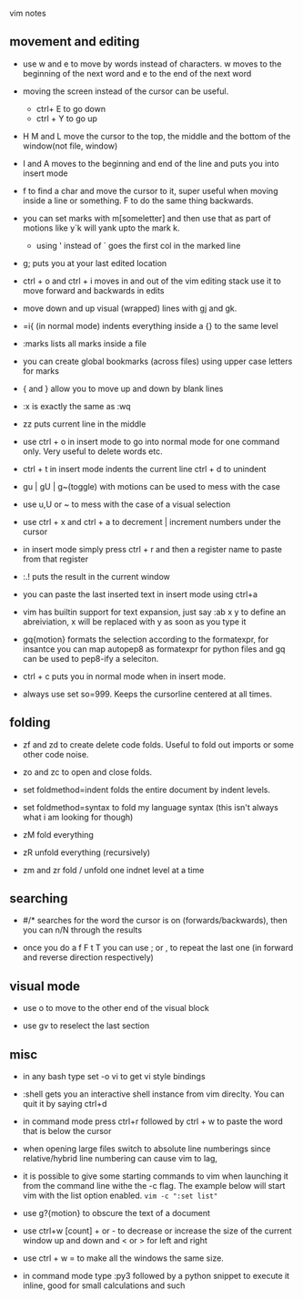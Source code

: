  vim notes

## movement and editing

- use w and e to move by words instead of characters. w moves to the beginning of the next word and e to the end of the next word

- moving the screen instead of the cursor can be useful.

    - ctrl+ E to go down
    - ctrl + Y to go up

- H M and L move the cursor to the top, the middle and the bottom of the window(not file, window)

- I and A moves to the beginning and end of the line and puts you into insert mode

- f to find a char and move the cursor to it, super useful when moving inside a line or something. F to do the same thing backwards.

- you can set marks with m[someletter] and then use that as part of motions like y\`k will yank upto the mark k.

    - using ' instead of \` goes the first col in the marked line

- g; puts you at your last edited location

- ctrl + o and ctrl + i moves in and out of the vim editing stack use it to move forward and backwards in edits

- move down and up visual (wrapped) lines with gj and gk.

- =i{ (in normal mode) indents everything inside a {} to the same level

- :marks lists all marks inside a file

- you can create global bookmarks (across files) using upper case letters for marks

- { and } allow you to move up and down by blank lines

- :x is exactly the same as :wq

- zz puts current line in the middle

- use ctrl + o in insert mode to go into normal mode for one command only. Very useful to delete words etc.

- ctrl + t in insert mode indents the current line ctrl + d to unindent

- gu | gU | g~(toggle) with motions can be used to mess with the case

- use u,U or ~ to mess with the case of a visual selection

- use ctrl + x and ctrl + a to decrement | increment numbers under the cursor


- in insert mode simply press ctrl + r and then a register name to paste from that register

- :.!<shell command> puts the result in the current window

- you can paste the last inserted text in insert mode using ctrl+a

- vim has builtin support for text expansion, just say :ab x y  to define an abreiviation, x will be replaced with y as soon as you type it

- gq{motion} formats the selection according to the formatexpr, for insantce you can map autopep8 as formatexpr for python files and gq can be used to pep8-ify a seleciton.

- ctrl + c puts you in normal mode when in insert mode.

- always use set so=999. Keeps the cursorline centered at all times.

## folding

- zf and zd to create delete code folds. Useful to fold out imports or some other code noise.

- zo and zc to open and close folds.

- set foldmethod=indent folds the entire document by indent levels.

- set foldmethod=syntax to fold my language syntax (this isn't always what i am looking for though)

- zM fold everything

- zR unfold everything (recursively)

- zm and zr fold / unfold one indnet level at a time

## searching

- #/* searches for the word the cursor is on (forwards/backwards), then you can n/N through the results

- once you do a f F t T you can use ; or , to repeat the last one (in forward and reverse direction respectively)

## visual mode

- use o to move to the other end of the visual block

- use gv to reselect the last section

## misc

- in any bash type set -o vi to get vi style bindings

- :shell gets you an interactive shell instance from vim direclty. You can quit it by saying ctrl+d

- in command mode press ctrl+r followed by ctrl + w to paste the word that is below the cursor

-  when opening large files switch to absolute line numberings since relative/hybrid line numbering can cause vim to lag,

- it is possible to give some starting commands to vim when launching it from the command line withe the -c flag. The example below will start vim with the list option enabled.
        ```
        vim -c ":set list"
        ```
- use g?{motion} to obscure the text of a document

- use ctrl+w [count] + or - to decrease or increase the size of the current window up and down and < or > for left and right 

- use ctrl + w = to make all the windows the same size.

- in command mode type :py3 followed by a python snippet to execute it inline, good for small calculations and such
